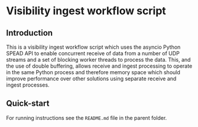 # Visibility ingest workflow script

## Introduction

This is a visibility ingest workflow script which uses the asyncio 
Python SPEAD API to enable concurrent receive of data from a number of 
UDP streams and a set of blocking worker threads to process the data.
This, and the use of double buffering, allows receive and ingest 
processing to operate in the same Python process and therefore memory 
space which should improve performance over other solutions using separate
receive and ingest processes.
  
## Quick-start

For running instructions see the `README.md` file in the parent folder.
